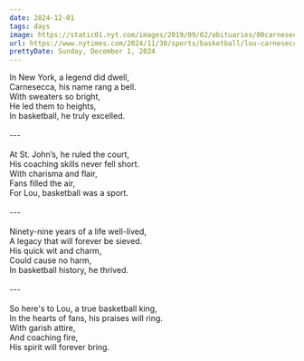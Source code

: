 ```yaml
---
date: 2024-12-01
tags: days
image: https://static01.nyt.com/images/2019/09/02/obituaries/00carnesecca-toppix/00carnesecca-toppix-facebookJumbo.jpg
url: https://www.nytimes.com/2024/11/30/sports/basketball/lou-carnesecca-dead.html
prettyDate: Sunday, December 1, 2024
---
```

In New York, a legend did dwell,  <br>Carnesecca, his name rang a bell.  <br>With sweaters so bright,  <br>He led them to heights,  <br>In basketball, he truly excelled.<br><br>---<br><br>At St. John’s, he ruled the court,  <br>His coaching skills never fell short.  <br>With charisma and flair,  <br>Fans filled the air,  <br>For Lou, basketball was a sport.<br><br>---<br><br>Ninety-nine years of a life well-lived,  <br>A legacy that will forever be sieved.  <br>His quick wit and charm,  <br>Could cause no harm,  <br>In basketball history, he thrived. <br><br>---<br><br>So here's to Lou, a true basketball king,  <br>In the hearts of fans, his praises will ring.  <br>With garish attire,  <br>And coaching fire,  <br>His spirit will forever bring.